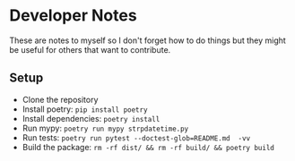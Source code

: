 # Developer Notes

These are notes to myself so I don't forget how to do things but they might be useful for others that want to contribute.

## Setup

- Clone the repository
- Install poetry: `pip install poetry`
- Install dependencies: `poetry install`
- Run mypy: `poetry run mypy strpdatetime.py`
- Run tests: `poetry run pytest --doctest-glob=README.md  -vv`
- Build the package: `rm -rf dist/ && rm -rf build/ && poetry build`
